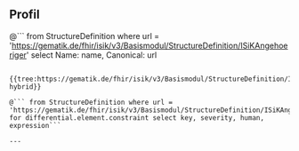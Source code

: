 ## Profil

@```
from StructureDefinition where url = 'https://gematik.de/fhir/isik/v3/Basismodul/StructureDefinition/ISiKAngehoeriger' select Name: name, Canonical: url
```

{{tree:https://gematik.de/fhir/isik/v3/Basismodul/StructureDefinition/ISiKAngehoeriger, hybrid}}

@``` from StructureDefinition where url = 'https://gematik.de/fhir/isik/v3/Basismodul/StructureDefinition/ISiKAngehoeriger' for differential.element.constraint select key, severity, human, expression```

---